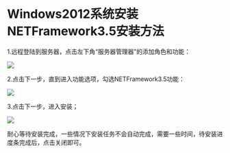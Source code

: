 # Windows2012系统安装NETFramework3.5安装方法

1.远程登陆到服务器，点击左下角“服务器管理器”的添加角色和功能：

![](../../../../../image/Elastic-Compute/Virtual-Machine/Windows/Windows2012系统安装NETFramework3.5安装方法01.png)

2.点击下一步，直到进入功能选项，勾选NETFramework3.5功能：

![](../../../../../image/Elastic-Compute/Virtual-Machine/Windows/Windows2012系统安装NETFramework3.5安装方法02.png)

3.点击下一步，进入安装；

![](../../../../../image/Elastic-Compute/Virtual-Machine/Windows/Windows2012系统安装NETFramework3.5安装方法03.png)

耐心等待安装完成，一些情况下安装任务不会自动完成，需要一些时间，待安装进度条完成后，点击关闭即可。

